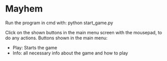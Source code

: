 # Mayhem 

Run the program in cmd with: python start_game.py

Click on the shown buttons in the main menu screen with the mousepad, to do any actions.
Buttons shown in the main menu:
- Play: Starts the game
- Info: all necessary info about the game and how to play